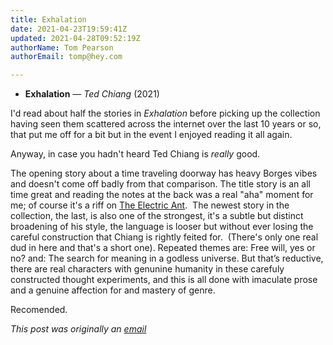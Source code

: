```yaml
---
title: Exhalation
date: 2021-04-23T19:59:41Z
updated: 2021-04-28T09:52:19Z
authorName: Tom Pearson
authorEmail: tomp@hey.com

---
```

*   **Exhalation** — _Ted Chiang_ (2021) 

  
I'd read about half the stories in _Exhalation_ before picking up the collection having seen them scattered across the internet over the last 10 years or so, that put me off for a bit but in the event I enjoyed reading it all again.  
  
Anyway, in case you hadn't heard Ted Chiang is _really_ good.  
  
The opening story about a time traveling doorway has heavy Borges vibes and doesn't come off badly from that comparison. The title story is an all time great and reading the notes at the back was a real "aha" moment for me; of course it's a riff on [The Electric Ant](https://en.wikipedia.org/wiki/The_Electric_Ant).  The newest story in the collection, the last, is also one of the strongest, it's a subtle but distinct broadening of his style, the language is looser but without ever losing the careful construction that Chiang is rightly feited for.  (There's only one real dud in here and that's a short one). Repeated themes are: Free will, yes or no? and: The search for meaning in a godless universe. But that’s reductive, there are real characters with genunine humanity in these carefuly constructed thought experiments, and this is all done with imaculate prose and a genuine affection for and mastery of genre.   
  
Recomended.

_This post was originally an [email](https://world.hey.com/tomp)_